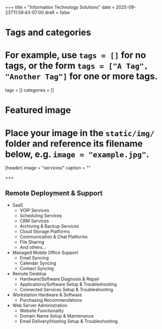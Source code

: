 +++
title = "Information Technology Solutions"
date = 2025-09-23T11:59:43-07:00
draft = false

# Tags and categories
# For example, use `tags = []` for no tags, or the form `tags = ["A Tag", "Another Tag"]` for one or more tags.
tags = []
categories = []

# Featured image
# Place your image in the `static/img/` folder and reference its filename below, e.g. `image = "example.jpg"`.
[header]
image = "services/"
caption = ""

+++
## Remote Deployment & Support
- SaaS
	- VOIP Services
	- Scheduling Services
	- CRM Services
	- Archiving & Backup Services
	- Cloud Storage Platforms
	- Communication & Chat Platforms
	- File Sharing
	- And others...
- Managed Mobile Office Support
	- Email Syncing
	- Calendar Syncing
	- Contact Syncing
- Remote Desktop
	- Hardware/Software Diagnosis & Repair
	- Applications/Software Setup & Troubleshooting
	- Connected Services Setup & Troubleshooting
- Workstation Hardware & Software
	- Purchasing Recommendations
- Web Server Administration
	- Website Functionality
	- Domain Name Setup & Maintenance
	- Email Delivery/Hosting Setup & Troubleshooting